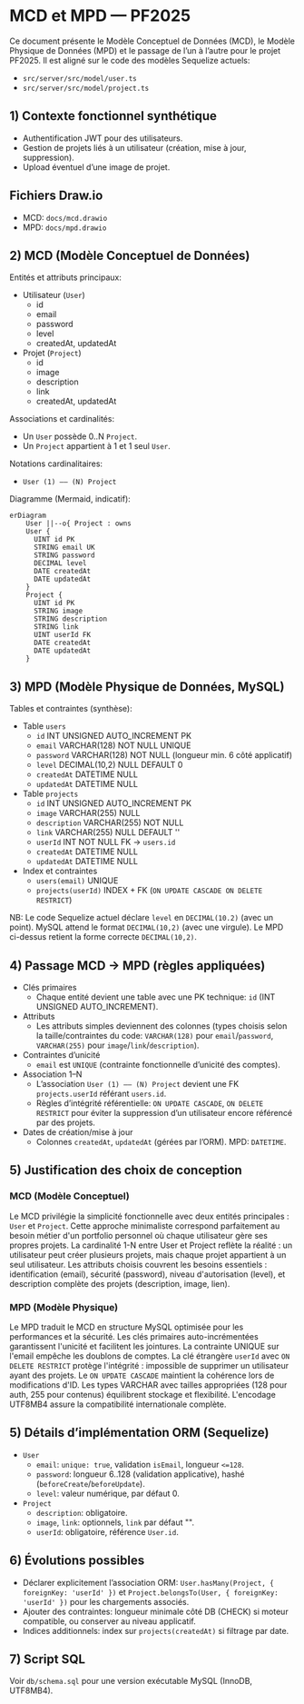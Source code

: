 # MCD et MPD — PF2025

Ce document présente le Modèle Conceptuel de Données (MCD), le Modèle Physique de Données (MPD) et le passage de l’un à l’autre pour le projet PF2025. Il est aligné sur le code des modèles Sequelize actuels:
- `src/server/src/model/user.ts`
- `src/server/src/model/project.ts`


## 1) Contexte fonctionnel synthétique
- Authentification JWT pour des utilisateurs.
- Gestion de projets liés à un utilisateur (création, mise à jour, suppression).
- Upload éventuel d’une image de projet.

## Fichiers Draw.io
- MCD: `docs/mcd.drawio`
- MPD: `docs/mpd.drawio`


## 2) MCD (Modèle Conceptuel de Données)
Entités et attributs principaux:
- Utilisateur (`User`)
  - id
  - email
  - password
  - level
  - createdAt, updatedAt
- Projet (`Project`)
  - id
  - image
  - description
  - link
  - createdAt, updatedAt

Associations et cardinalités:
- Un `User` possède 0..N `Project`.
- Un `Project` appartient à 1 et 1 seul `User`.

Notations cardinalitaires:
- `User (1) —— (N) Project`

Diagramme (Mermaid, indicatif):
```mermaid
erDiagram
    User ||--o{ Project : owns
    User {
      UINT id PK
      STRING email UK
      STRING password
      DECIMAL level
      DATE createdAt
      DATE updatedAt
    }
    Project {
      UINT id PK
      STRING image
      STRING description
      STRING link
      UINT userId FK
      DATE createdAt
      DATE updatedAt
    }
```


## 3) MPD (Modèle Physique de Données, MySQL)
Tables et contraintes (synthèse):
- Table `users`
  - `id` INT UNSIGNED AUTO_INCREMENT PK
  - `email` VARCHAR(128) NOT NULL UNIQUE
  - `password` VARCHAR(128) NOT NULL (longueur min. 6 côté applicatif)
  - `level` DECIMAL(10,2) NULL DEFAULT 0
  - `createdAt` DATETIME NULL
  - `updatedAt` DATETIME NULL
- Table `projects`
  - `id` INT UNSIGNED AUTO_INCREMENT PK
  - `image` VARCHAR(255) NULL
  - `description` VARCHAR(255) NOT NULL
  - `link` VARCHAR(255) NULL DEFAULT ''
  - `userId` INT NOT NULL FK → `users.id`
  - `createdAt` DATETIME NULL
  - `updatedAt` DATETIME NULL
- Index et contraintes
  - `users(email)` UNIQUE
  - `projects(userId)` INDEX + FK (`ON UPDATE CASCADE ON DELETE RESTRICT`)

NB: Le code Sequelize actuel déclare `level` en `DECIMAL(10.2)` (avec un point). MySQL attend le format `DECIMAL(10,2)` (avec une virgule). Le MPD ci-dessus retient la forme correcte `DECIMAL(10,2)`.


## 4) Passage MCD → MPD (règles appliquées)
- Clés primaires
  - Chaque entité devient une table avec une PK technique: `id` (INT UNSIGNED AUTO_INCREMENT).
- Attributs
  - Les attributs simples deviennent des colonnes (types choisis selon la taille/contraintes du code: `VARCHAR(128)` pour `email`/`password`, `VARCHAR(255)` pour `image`/`link`/`description`).
- Contraintes d’unicité
  - `email` est `UNIQUE` (contrainte fonctionnelle d’unicité des comptes).
- Association 1–N
  - L’association `User (1) —— (N) Project` devient une FK `projects.userId` référant `users.id`.
  - Règles d’intégrité référentielle: `ON UPDATE CASCADE`, `ON DELETE RESTRICT` pour éviter la suppression d’un utilisateur encore référencé par des projets.
- Dates de création/mise à jour
  - Colonnes `createdAt`, `updatedAt` (gérées par l’ORM). MPD: `DATETIME`.

## 5) Justification des choix de conception

### MCD (Modèle Conceptuel)
Le MCD privilégie la simplicité fonctionnelle avec deux entités principales : `User` et `Project`. Cette approche minimaliste correspond parfaitement au besoin métier d'un portfolio personnel où chaque utilisateur gère ses propres projets. La cardinalité 1-N entre User et Project reflète la réalité : un utilisateur peut créer plusieurs projets, mais chaque projet appartient à un seul utilisateur. Les attributs choisis couvrent les besoins essentiels : identification (email), sécurité (password), niveau d'autorisation (level), et description complète des projets (description, image, lien).

### MPD (Modèle Physique)
Le MPD traduit le MCD en structure MySQL optimisée pour les performances et la sécurité. Les clés primaires auto-incrémentées garantissent l'unicité et facilitent les jointures. La contrainte UNIQUE sur l'email empêche les doublons de comptes. La clé étrangère `userId` avec `ON DELETE RESTRICT` protège l'intégrité : impossible de supprimer un utilisateur ayant des projets. Le `ON UPDATE CASCADE` maintient la cohérence lors de modifications d'ID. Les types VARCHAR avec tailles appropriées (128 pour auth, 255 pour contenus) équilibrent stockage et flexibilité. L'encodage UTF8MB4 assure la compatibilité internationale complète.


## 5) Détails d’implémentation ORM (Sequelize)
- `User`
  - `email`: `unique: true`, validation `isEmail`, longueur `<=128`.
  - `password`: longueur 6..128 (validation applicative), hashé (`beforeCreate`/`beforeUpdate`).
  - `level`: valeur numérique, par défaut 0.
- `Project`
  - `description`: obligatoire.
  - `image`, `link`: optionnels, `link` par défaut "".
  - `userId`: obligatoire, référence `User.id`.


## 6) Évolutions possibles
- Déclarer explicitement l’association ORM: `User.hasMany(Project, { foreignKey: 'userId' })` et `Project.belongsTo(User, { foreignKey: 'userId' })` pour les chargements associés.
- Ajouter des contraintes: longueur minimale côté DB (CHECK) si moteur compatible, ou conserver au niveau applicatif.
- Indices additionnels: index sur `projects(createdAt)` si filtrage par date.


## 7) Script SQL
Voir `db/schema.sql` pour une version exécutable MySQL (InnoDB, UTF8MB4).

